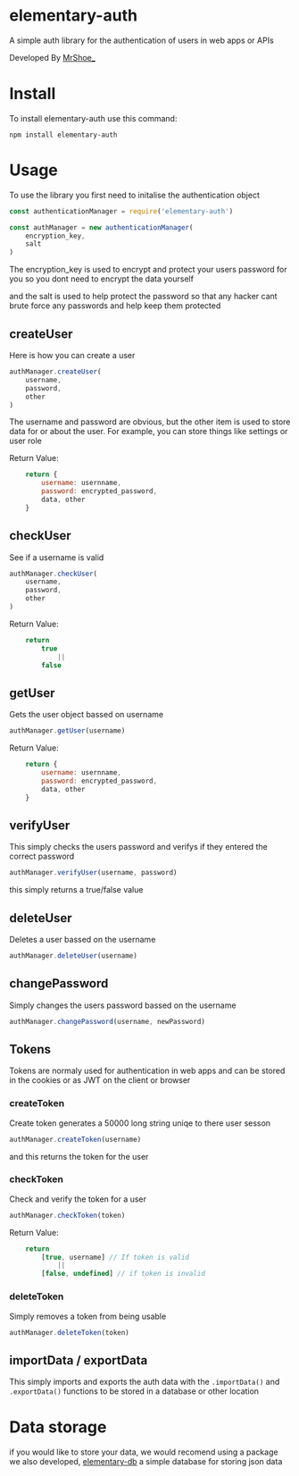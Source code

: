 # elementary-auth

A simple auth library for the authentication of users in web apps or APIs

Developed By [MrShoe_](https://github.com/MrShoeShoe66/)

# Install

To install elementary-auth use this command:

```shell
npm install elementary-auth
```

# Usage

To use the library you first need to initalise the authentication object

```js
const authenticationManager = require('elementary-auth')

const authManager = new authenticationManager(
    encryption_key,
    salt
)
```

The encryption_key is used to encrypt and protect your users password for you so you dont need to encrypt the data yourself

and the salt is used to help protect the password so that any hacker cant brute force any passwords and help keep them protected

## createUser

Here is how you can create a user

```js
authManager.createUser(
    username,
    password,
    other
)
```

The username and password are obvious, but the other item is used to store data for or about the user. For example, you can store things like settings or user role

Return Value:
```js
    return {
        username: usernname,
        password: encrypted_password,
        data, other
    }
```

## checkUser

See if a username is valid

```js
authManager.checkUser(
    username,
    password,
    other
)
```

Return Value:
```js
    return
        true
            ||
        false
```

## getUser

Gets the user object bassed on username

```js
authManager.getUser(username)
```

Return Value:
```js
    return {
        username: usernname,
        password: encrypted_password,
        data, other
    }
```

## verifyUser

This simply checks the users password and verifys if they entered the correct password

```js
authManager.verifyUser(username, password)
```

this simply returns a true/false value

## deleteUser

Deletes a user bassed on the username

```js
authManager.deleteUser(username)
```

## changePassword

Simply changes the users password bassed on the username

```js
authManager.changePassword(username, newPassword)
```

## Tokens

Tokens are normaly used for authentication in web apps and can be stored in the cookies or as JWT on the client or browser  

### createToken

Create token generates a 50000 long string uniqe to there user sesson 

```js
authManager.createToken(username)
```

and this returns the token for the user

### checkToken

Check and verify the token for a user

```js
authManager.checkToken(token)
```

Return Value:
```js
    return  
        [true, username] // If token is valid
            ||
        [false, undefined] // if token is invalid
```

### deleteToken

Simply removes a token from being usable

```js
authManager.deleteToken(token)
```

## importData / exportData

This simply imports and exports the auth data with the `.importData()` and `.exportData()` functions to be stored in a database or other location

# Data storage

if you would like to store your data, we would recomend using a package we also developed, [elementary-db](https://www.npmjs.com/package/elementary-db) a simple database for storing json data